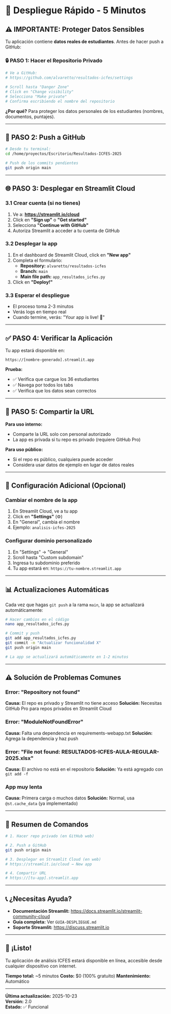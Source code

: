 # 🚀 Despliegue Rápido - 5 Minutos

## ⚠️ IMPORTANTE: Proteger Datos Sensibles

Tu aplicación contiene **datos reales de estudiantes**. Antes de hacer push a GitHub:

### 🔒 PASO 1: Hacer el Repositorio Privado

```bash
# Ve a GitHub:
# https://github.com/alvaretto/resultados-icfes/settings

# Scroll hasta "Danger Zone"
# Click en "Change visibility"
# Selecciona "Make private"
# Confirma escribiendo el nombre del repositorio
```

**¿Por qué?** Para proteger los datos personales de los estudiantes (nombres, documentos, puntajes).

---

## 🚀 PASO 2: Push a GitHub

```bash
# Desde tu terminal:
cd /home/proyectos/Escritorio/Resultados-ICFES-2025

# Push de los commits pendientes
git push origin main
```

---

## 🌐 PASO 3: Desplegar en Streamlit Cloud

### 3.1 Crear cuenta (si no tienes)

1. Ve a: **https://streamlit.io/cloud**
2. Click en **"Sign up"** o **"Get started"**
3. Selecciona **"Continue with GitHub"**
4. Autoriza Streamlit a acceder a tu cuenta de GitHub

### 3.2 Desplegar la app

1. En el dashboard de Streamlit Cloud, click en **"New app"**
2. Completa el formulario:
   - **Repository:** `alvaretto/resultados-icfes`
   - **Branch:** `main`
   - **Main file path:** `app_resultados_icfes.py`
3. Click en **"Deploy!"**

### 3.3 Esperar el despliegue

- El proceso toma 2-3 minutos
- Verás logs en tiempo real
- Cuando termine, verás: "Your app is live! 🎉"

---

## ✅ PASO 4: Verificar la Aplicación

Tu app estará disponible en:
```
https://[nombre-generado].streamlit.app
```

**Prueba:**
- ✅ Verifica que cargue los 36 estudiantes
- ✅ Navega por todos los tabs
- ✅ Verifica que los datos sean correctos

---

## 🔗 PASO 5: Compartir la URL

**Para uso interno:**
- Comparte la URL solo con personal autorizado
- La app es privada si tu repo es privado (requiere GitHub Pro)

**Para uso público:**
- Si el repo es público, cualquiera puede acceder
- Considera usar datos de ejemplo en lugar de datos reales

---

## 🔧 Configuración Adicional (Opcional)

### Cambiar el nombre de la app

1. En Streamlit Cloud, ve a tu app
2. Click en **"Settings"** (⚙️)
3. En "General", cambia el nombre
4. Ejemplo: `analisis-icfes-2025`

### Configurar dominio personalizado

1. En "Settings" → "General"
2. Scroll hasta "Custom subdomain"
3. Ingresa tu subdominio preferido
4. Tu app estará en: `https://tu-nombre.streamlit.app`

---

## 📊 Actualizaciones Automáticas

Cada vez que hagas `git push` a la rama `main`, la app se actualizará automáticamente:

```bash
# Hacer cambios en el código
nano app_resultados_icfes.py

# Commit y push
git add app_resultados_icfes.py
git commit -m "Actualizar funcionalidad X"
git push origin main

# La app se actualizará automáticamente en 1-2 minutos
```

---

## ⚠️ Solución de Problemas Comunes

### Error: "Repository not found"
**Causa:** El repo es privado y Streamlit no tiene acceso
**Solución:** Necesitas GitHub Pro para repos privados en Streamlit Cloud

### Error: "ModuleNotFoundError"
**Causa:** Falta una dependencia en requirements-webapp.txt
**Solución:** Agrega la dependencia y haz push

### Error: "File not found: RESULTADOS-ICFES-AULA-REGULAR-2025.xlsx"
**Causa:** El archivo no está en el repositorio
**Solución:** Ya está agregado con `git add -f`

### App muy lenta
**Causa:** Primera carga o muchos datos
**Solución:** Normal, usa `@st.cache_data` (ya implementado)

---

## 🎯 Resumen de Comandos

```bash
# 1. Hacer repo privado (en GitHub web)

# 2. Push a GitHub
git push origin main

# 3. Desplegar en Streamlit Cloud (en web)
# https://streamlit.io/cloud → New app

# 4. Compartir URL
# https://[tu-app].streamlit.app
```

---

## 📞 ¿Necesitas Ayuda?

- **Documentación Streamlit:** https://docs.streamlit.io/streamlit-community-cloud
- **Guía completa:** Ver `GUIA-DESPLIEGUE.md`
- **Soporte Streamlit:** https://discuss.streamlit.io

---

## 🎉 ¡Listo!

Tu aplicación de análisis ICFES estará disponible en línea, accesible desde cualquier dispositivo con internet.

**Tiempo total:** ~5 minutos
**Costo:** $0 (100% gratuito)
**Mantenimiento:** Automático


---

**Última actualización:** 2025-10-23  
**Versión:** 2.0  
**Estado:** ✅ Funcional
